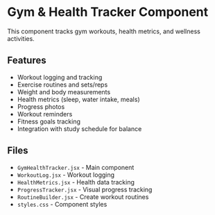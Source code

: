 # Gym & Health Tracker Component

This component tracks gym workouts, health metrics, and wellness activities.

## Features

- Workout logging and tracking
- Exercise routines and sets/reps
- Weight and body measurements
- Health metrics (sleep, water intake, meals)
- Progress photos
- Workout reminders
- Fitness goals tracking
- Integration with study schedule for balance

## Files

- `GymHealthTracker.jsx` - Main component
- `WorkoutLog.jsx` - Workout logging
- `HealthMetrics.jsx` - Health data tracking
- `ProgressTracker.jsx` - Visual progress tracking
- `RoutineBuilder.jsx` - Create workout routines
- `styles.css` - Component styles
